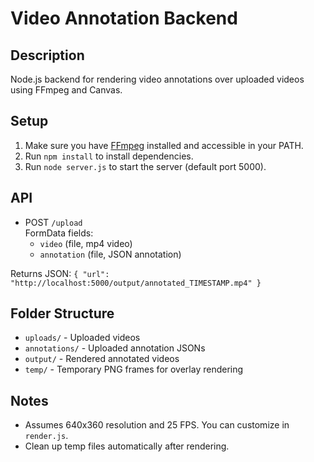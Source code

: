 # Video Annotation Backend

## Description
Node.js backend for rendering video annotations over uploaded videos using FFmpeg and Canvas.

## Setup
1. Make sure you have [FFmpeg](https://ffmpeg.org/download.html) installed and accessible in your PATH.
2. Run `npm install` to install dependencies.
3. Run `node server.js` to start the server (default port 5000).

## API
- POST `/upload`  
  FormData fields:  
  - `video` (file, mp4 video)  
  - `annotation` (file, JSON annotation)  

Returns JSON: `{ "url": "http://localhost:5000/output/annotated_TIMESTAMP.mp4" }`

## Folder Structure
- `uploads/` - Uploaded videos  
- `annotations/` - Uploaded annotation JSONs  
- `output/` - Rendered annotated videos  
- `temp/` - Temporary PNG frames for overlay rendering  

## Notes
- Assumes 640x360 resolution and 25 FPS. You can customize in `render.js`.  
- Clean up temp files automatically after rendering.
